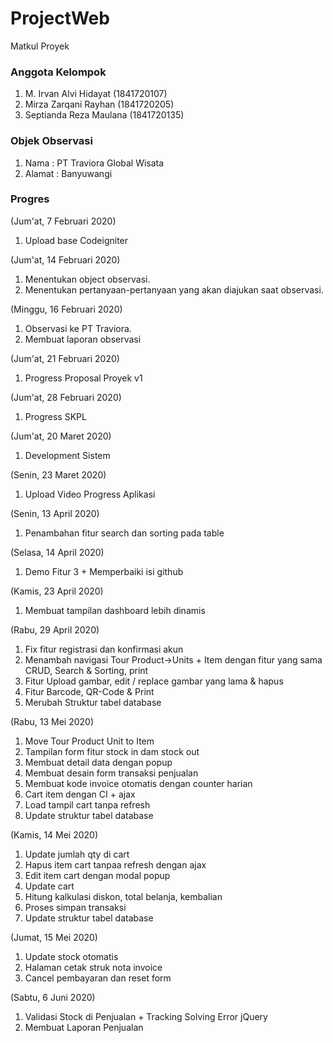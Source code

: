 # ProjectWeb
Matkul Proyek

### Anggota Kelompok ###
1. M. Irvan Alvi Hidayat  (1841720107)
2. Mirza Zarqani Rayhan   (1841720205)
3. Septianda Reza Maulana (1841720135)

### Objek Observasi ###
1. Nama		: PT Traviora Global Wisata
2. Alamat	: Banyuwangi


### Progres ###
(Jum'at, 7 Februari 2020)
1. Upload base Codeigniter

(Jum'at, 14 Februari 2020)
1. Menentukan object observasi.
2. Menentukan pertanyaan-pertanyaan yang akan diajukan saat observasi.

(Minggu, 16 Februari 2020)
1. Observasi ke PT Traviora.
2. Membuat laporan observasi


(Jum'at, 21 Februari 2020)
1. Progress Proposal Proyek v1

(Jum'at, 28 Februari 2020)
1. Progress SKPL

(Jum'at, 20 Maret 2020)
1. Development Sistem

(Senin, 23 Maret 2020)
1. Upload Video Progress Aplikasi

(Senin, 13 April 2020)
1. Penambahan fitur search dan sorting pada table

(Selasa, 14 April 2020)
1. Demo Fitur 3 + Memperbaiki isi github

(Kamis, 23 April 2020)
1. Membuat tampilan dashboard lebih dinamis

(Rabu, 29 April 2020)
1. Fix fitur registrasi dan konfirmasi akun
2. Menambah navigasi Tour Product->Units + Item dengan fitur yang sama CRUD, Search & Sorting, print
3. Fitur Upload gambar, edit / replace gambar yang lama & hapus
4. Fitur Barcode, QR-Code & Print 
5. Merubah Struktur tabel database

(Rabu, 13 Mei 2020)
1. Move Tour Product Unit to Item
2. Tampilan form fitur stock in dam stock out
3. Membuat detail data dengan popup
4. Membuat desain form transaksi penjualan
5. Membuat kode invoice otomatis dengan counter harian
6. Cart item dengan CI + ajax
7. Load tampil cart tanpa refresh
8. Update struktur tabel database

(Kamis, 14 Mei 2020)
1. Update jumlah qty di cart
2. Hapus item cart tanpaa refresh dengan ajax
3. Edit item cart dengan modal popup
4. Update cart 
5. Hitung kalkulasi diskon, total belanja, kembalian
6. Proses simpan transaksi
7. Update struktur tabel database

(Jumat, 15 Mei 2020)
1. Update stock otomatis
2. Halaman cetak struk nota invoice
3. Cancel pembayaran dan reset form

(Sabtu, 6 Juni 2020)
1. Validasi Stock di Penjualan + Tracking Solving Error jQuery
2. Membuat Laporan Penjualan
